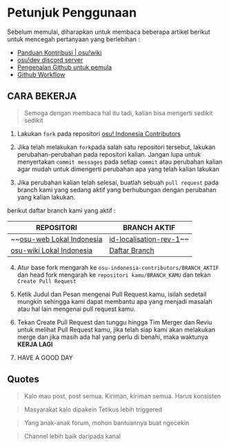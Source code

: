 
# Petunjuk Penggunaan

Sebelum memulai, diharapkan untuk membaca beberapa artikel berikut untuk mencegah pertanyaan yang berlebihan :
- [Panduan Kontribusi | osu!wiki](https://osu.ppy.sh/help/wiki/osu!_wiki_Contribution_Guide)
- [osu!dev discord server](https://discord.gg/ppy)
- [Pengenalan Github untuk pemula](https://www.candra.web.id/pengenalan-github-untuk-pemula/)
- [Github Workflow](https://www.petanikode.com/github-workflow/)


## CARA BEKERJA
> Semoga dengan membaca hal itu tadi, kalian bisa mengerti sedikit sedikit

1. Lakukan `fork` pada repositori [osu! Indonesia Contributors](https://github.com/osu-Indonesia-Contributors)

2. Jika telah melakukan `fork`pada salah satu repositori tersebut, lakukan perubahan-perubahan pada repositori kalian. Jangan lupa untuk menyertakan `commit messages` pada setiap `commit` atau perubahan kalian agar mudah untuk dimengerti perubahan apa yang telah kalian lakukan

3. Jika perubahan kalian telah selesai, buatlah sebuah `pull request` pada branch kami yang sedang aktif yang berhubungan dengan perubahan yang kalian lakukan.

berikut daftar branch kami yang aktif :

REPOSITORI | BRANCH AKTIF
-------|----------
~~[osu-web Lokal Indonesia](https://github.com/osu-Indonesia-Contributors/osu-web) | [id-localisation-rev-1](https://github.com/osu-Indonesia-Contributors/osu-web/tree/id-localisation-rev-1)~~
[osu-wiki Lokal Indonesia](https://github.com/osu-Indonesia-Contributors/osu-wiki) | [Daftar Branch](https://github.com/osu-Indonesia-Contributors/osu-wiki/branches)

4. Atur base fork mengarah ke `osu-indonesia-contributors/BRANCH_AKTIF` dan head fork mengarah ke `repositori kamu/BRANCH_KAMU` dan tekan `Create Pull Request`

5. Ketik Judul dan Pesan mengenai Pull Request kamu, isilah sedetail mungkin sehingga kami dapat membantu apa yang menjadi masalah atau hal lain mengenai pull request kamu.

6. Tekan Create Pull Request dan tunggu hingga Tim Merger dan Reviu untuk melihat Pull Request kamu, jika telah siap kami akan melakukan merge dan jika masih ada hal yang perlu di benahi, maka waktunya **KERJA LAGI**

7. HAVE A GOOD DAY

## Quotes

> Kalo mau post, post semua. Kiriman, kiriman semua. Harus konsisten

> Masyarakat kalo dipakein Tetikus lebih triggered

> Yang anak-anak forum, mohon bantuannya buat ngecekin 

> Channel lebih baik daripada kanal
